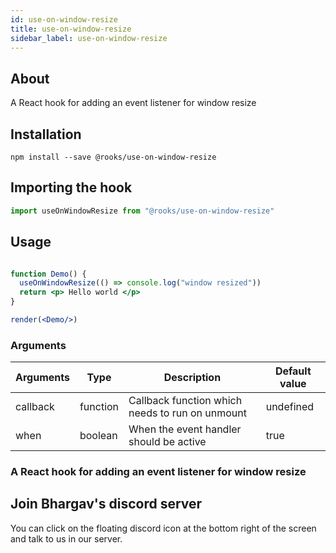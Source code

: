 ```yaml
---
id: use-on-window-resize
title: use-on-window-resize
sidebar_label: use-on-window-resize
---
```


   

## About

A React hook for adding an event listener for window resize
<br/>

## Installation

    npm install --save @rooks/use-on-window-resize

## Importing the hook

```javascript
import useOnWindowResize from "@rooks/use-on-window-resize"
```

## Usage

```jsx

function Demo() {
  useOnWindowResize(() => console.log("window resized"))
  return <p> Hello world </p>
}

render(<Demo/>)
```

### Arguments

| Arguments | Type     | Description                                     | Default value |
| --------- | -------- | ----------------------------------------------- | ------------- |
| callback  | function | Callback function which needs to run on unmount | undefined     |
| when      | boolean  | When the event handler should be active         | true          |

### A React hook for adding an event listener for window resize


## Join Bhargav's discord server
You can click on the floating discord icon at the bottom right of the screen and talk to us in our server.

    